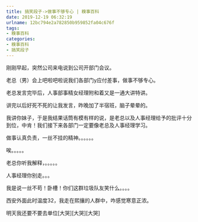 ```yaml
---
title: 搞笑段子->做事不够专心 | 糗事百科
date: 2019-12-19 06:32:19
urlname: 12bc794e2a782850b959852fa04c676f
tags: 
- 糗事百科
categories:
- 糗事百科
- 搞笑段子
---
```

刚刚早起，突然公司来电说到公司开部门会议。

老总（男）会上吧啦吧啦说我们各部门y应付差事，做事不够专心。

老总发言完毕后，人事部事精女经理附和着又是一通大讲特讲。

讲完以后好死不死的让我发言，昨晚加了半宿班，脑子晕晕的。

我讲你妹子，于是我结果话筒有模有样的说，是老总以及人事经理给予的批评十分到位，中肯！我们接下来各部门一定要像老总及人事经理学习。

做事认真负责，一丝不挂的精神。。。。。。

唉。。。。。

老总你听我解释，。。。。。

人事经理你别走。。。

我是说一丝不苟！卧槽！你们这群垃圾队友笑什么。。。。

西安外面此时温度32，我走在熙攘的人群中，咋感觉寒意正浓。

明天我还要不要去单位[大哭][大哭][大哭]


